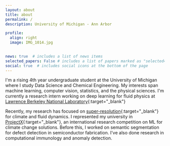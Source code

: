 ```yaml
---
layout: about
title: about
permalink: /
description: University of Michigan - Ann Arbor

profile:
  align: right
  image: IMG_1014.jpg
  

news: true  # includes a list of news items
selected_papers: False # includes a list of papers marked as "selected={true}"
social: true  # includes social icons at the bottom of the page
---
```

I'm a rising 4th year undergraduate student at the University of Michigan where I study Data Science and Chemical Engineering. My interests span machine learning, computer vision, statistics, and the physical sciences. I'm currently a research intern working on deep learning for fluid physics at [Lawrence Berkeley National Laboratory](https://www.lbl.gov/){:target="\_blank"}

Recently, my research has focused on [super-resolution](https://drive.google.com/file/d/1cbwTb7DNe0vRZiN9hg53W5MZdRbXJqsg/view?usp=sharing){:target="\_blank"} for climate and fluid dynamics. I represented my university in [ProjectX](https://www.projectx2020.com/){:target="\_blank"}, an international research competition on ML for climate change solutions. Before this, I worked on semantic segmentation for defect detection in semiconductor fabrication. I've also done research in computational immunology and anomaly detection.
